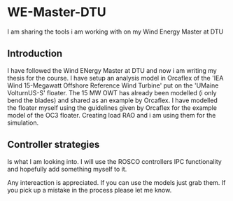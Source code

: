 # WE-Master-DTU
I am sharing the tools i am working with on my Wind Energy Master at DTU

## Introduction
I have followed the Wind ENergy Master at DTU and now i am writing my thesis for the course. I have setup an analysis model in Orcaflex of the 'IEA Wind 15-Megawatt Offshore Reference Wind Turbine' put on the 'UMaine VolturnUS-S' floater. The 15 MW OWT has already been modelled (i only bend the blades) and shared as an example by Orcaflex. I have modelled the floater myself using the guidelines given by Orcaflex for the example model of the OC3 floater. Creating load RAO and i am using them for the simulation.

## Controller strategies
Is what I am looking into. I will use the ROSCO controllers IPC functionality and hopefully add something myself to it.

Any intereaction is appreciated. If you can use the models just grab them. If you pick up a mistake in the process please let me know.


